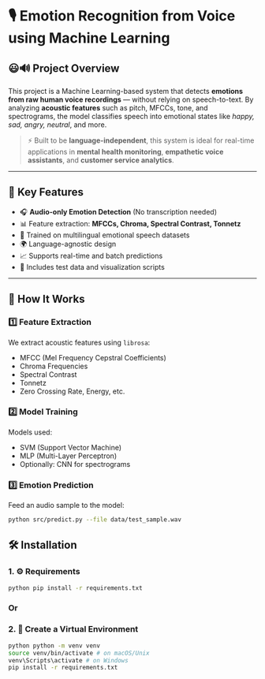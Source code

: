 # 🎙️ Emotion Recognition from Voice using Machine Learning

## 😃🔊 Project Overview

This project is a Machine Learning-based system that detects **emotions from raw human voice recordings** — without relying on speech-to-text. By analyzing **acoustic features** such as pitch, MFCCs, tone, and spectrograms, the model classifies speech into emotional states like *happy, sad, angry, neutral*, and more.

> ⚡ Built to be **language-independent**, this system is ideal for real-time applications in **mental health monitoring**, **empathetic voice assistants**, and **customer service analytics**.

---

## 🚀 Key Features

- 🎧 **Audio-only Emotion Detection** (No transcription needed)
- 📊 Feature extraction: **MFCCs, Chroma, Spectral Contrast, Tonnetz**
- 🧠 Trained on multilingual emotional speech datasets
- 🌍 Language-agnostic design
- 📈 Supports real-time and batch predictions
- 🧪 Includes test data and visualization scripts

---

## 🧪 How It Works

### 1️⃣ Feature Extraction
We extract acoustic features using `librosa`:
- MFCC (Mel Frequency Cepstral Coefficients)
- Chroma Frequencies
- Spectral Contrast
- Tonnetz
- Zero Crossing Rate, Energy, etc.

### 2️⃣ Model Training
Models used:
- SVM (Support Vector Machine)
- MLP (Multi-Layer Perceptron)
- Optionally: CNN for spectrograms

### 3️⃣ Emotion Prediction
Feed an audio sample to the model:
```bash
python src/predict.py --file data/test_sample.wav
```

## 🛠️ Installation
### 1. ⚙️ Requirements

```bash
python pip install -r requirements.txt
```
### Or

### 2. 🐍 Create a Virtual Environment
```bash
python python -m venv venv
source venv/bin/activate # on macOS/Unix
venv\Scripts\activate # on Windows
pip install -r requirements.txt
